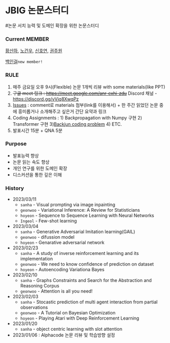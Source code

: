 # JBIG 논문스터디

#논문 서치 능력 및 도메인 확장을 위한 논문스터디

### Current MEMBER
[황산하](https://github.com/hsh6449), [노건우](https://github.com/ro-ko), [신호연](https://github.com/hoyeon1234), 
[권주원](https://github.com/jwk1121)

[백인걸]()`new member!`

### RULE
1) 매주 금요일 오후 9시(Flexible) 논문 1개씩 리뷰 with some materials(like PPT)
2) ~~구글 meet 링크 : https://meet.google.com/anr-exhi-zdu~~  Discord 채널 - https://discord.gg/vVjq8XwqPz
3) [Issues](https://github.com/JBNU-JBIG/Paper-Review-Study/issues) : comment로 materials 첨부(link를 이용해서) + 한 주간 읽었던 논문 중에 흥미롭거나 소개해주고 싶은거 간단 요약과 링크
4) Coding Assignments : 1) Backpropagation with Numpy 구현 2) Transformer 구현 3)[Backjun coding problem](https://www.acmicpc.net/) 4) ETC.
5) 발표시간 15분 + QNA 5분

### Purpose
- 발표능력 향상
- 논문 읽는 속도 향상
- 개인 연구를 위한 도메인 확장
- 디스커션을 통한 깊은 이해

### History
- 2023/03/11
  - `sanha` - Visual prompting via image inpainting
  - `geonwoo` - Variational Inference: A Review for Statisticians
  - `hoyeon` - Sequence to Sequence Learning with Neural Networks
  - `Ingeol` - Few-shot learning
- 2023/03/04 
  - `sanha` - Generative Adversarial Imitation learning(GAIL)
  - `geonwoo` - difussion model
  - `hoyeon` - Genarative adversarial network
- 2023/02/23 
  - `sanha` - A study of inverse reinforcement learning and its implementation 
  - `geonwoo` - We need to know confidence of prediction on dataset
  - `hoyeon` - Autoencoding Variationa Bayes
- 2023/02/10
  - `sanha` - Graphs Constraints and Search for the Abstraction and Reasoning Corpus
  - `geonwoo` - Attention is all you need!
- 2023/02/03
  - `sanha` - Stocastic prediction of multi agent interaction from partial observations
  - `geonwoo` - A Tutorial on Bayesian Optimization
  - `hoyeon` - Playing Atari with Deep Reinforcement Learning
- 2023/01/20
  - `sanha` - object centric learning with slot attention
- 2023/01/06 : Alphacode 논문 리뷰 및 학습방향 설정
